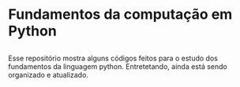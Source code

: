 # Fundamentos da computação em Python
##
 Esse repositório mostra alguns códigos feitos para o estudo dos fundamentos da linguagem python. Entretetando, ainda está sendo organizado e atualizado. 
